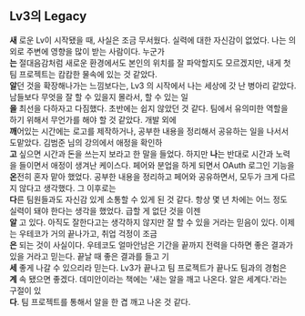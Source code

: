 ## Lv3의 Legacy

**새** 로운 Lv이 시작됐을 때, 사실은 조금 무서웠다. 실력에 대한 자신감이 없었다. 나는 의외로 주변에 영향을 많이 받는 사람이다. 누군가  
**는** 절대음감처럼 새로운 환경에서도 본인의 위치를 잘 파악할지도 모르겠지만, 내게 첫 팀 프로젝트는 캄캄한 물속에 있는 것 같았다.  
**알**던 것을 확장해나가는 느낌보다는, Lv3 의 시작에서 나는 세상에 갓 난 병아리 같았다. 남들보다 무엇을 잘 할 수 있을지 몰라서, 할 수 있는 일  
**을** 최선을 다하자고 다짐했다. 초반에는 쉽지 않았던 것 같다. 팀에서 유의미한 역할을 하기 위해서 무언가를 해야 할 것 같았다. 개발 외에  
**깨**어있는 시간에는 로고를 제작하거나, 공부한 내용을 정리해서 공유하는 일을 나서서 도맡았다. 김범준 님의 강의에서 애정을 확인하  
**고** 싶으면 시간과 돈을 쓰는지 보라고 한 말을 들었다. 하지만
**나**는 반대로 시간과 노력을 들이면서 애정이 생겨난 케이스다. 페어와 분업을 하게 되면서 OAuth 로그인 기능을  
**온**전히 혼자 맡아 했었다. 공부한 내용을 정리하고 페어와 공유하면서, 모두가 크게 다르지 않다고 생각했다. 그 이후로는  
**다**른 팀원들과도 자신감 있게 소통할 수 있게 된 것 같다. 항상 몇 년 차에는 어느 정도 실력이 돼야 한다는 생각을 했었다. 급할 게 없단 것을 이젠  
**알** 고 있다. 아직도 잘한다고는 생각하지 않지만 잘 할 수 있을 거라는 믿음이 있다. 이제는 우테코가 거의 끝나가고, 취업 걱정이 조금  
**은** 되는 것이 사실이다. 우테코도 얼마안남은 기간을 끝까지 전력을 다하면 좋은 결과가 있을 거라고 믿는다. 끝날 때 좋은 결과를 들고 기  
**세** 좋게 나갈 수 있으리라 믿는다. Lv3가 끝나고 팀 프로젝트가 끝나도 팀과의 경험은  
**계** 속 됐으면 좋겠다. 데미안이라는 책에는 '새는 알을 깨고 나온다. 알은 세계다.'라는 구절이 있  
**다**. 팀 프로젝트를 통해서 알을 한 겹 깨고 나온 것 같다.
